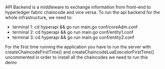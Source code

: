 API Backend is a middleware to exchange information from front-end to hyperledger fabric chaincode and vice versa.
To run the api backend for the whole infrastructure, we need to:

* terminal 1: cd hyperapi && go run main.go conf/coreAdm.conf
* terminal 2: cd hyperapi && go run main.go conf/entity1.conf
* terminal 3: cd hyperapi && go run main.go conf/entity2.conf

For the first time running the application you have to run the server with createChaincodeFirstTime() and createChaincodeLuaExecutorFirstTime() uncommented in order to install all the chaincodes we need to run this demo
